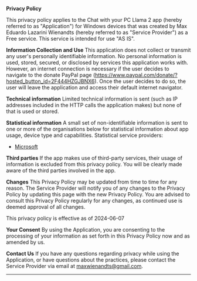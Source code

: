**Privacy Policy**

This privacy policy applies to the Chat with your PC Llama 2 app (hereby referred to as "Application") for Windows devices that was created by Max Eduardo Lazarini Wienandts (hereby referred to as "Service Provider") as a Free service. This service is intended for use "AS IS".

**Information Collection and Use**
This application does not collect or transmit any user's personally identifiable information. No personal information is used, stored, secured, or disclosed by services this application works with. However, an internet connection is necessary if the user decides to navigate to the donate PayPal page (https://www.paypal.com/donate/?hosted_button_id=2F444HZGJBNX6). Once the user decides to do so, the user will leave the application and access their default internet navigator.

**Technical information**
Limited technical information is sent (such as IP addresses included in the HTTP calls the application makes) but none of that is used or stored.

**Statistical information**
A small set of non-identifiable information is sent to one or more of the organisations below for statistical information about app usage, device type and capabilities. Statistical service providers:
-	[Microsoft](http://www.microsoft.com/)

**Third parties**
If the app makes use of third-party services, their usage of information is excluded from this privacy policy. You will be clearly made aware of the third parties involved in the app.

**Changes**
This Privacy Policy may be updated from time to time for any reason. The Service Provider will notify you of any changes to the Privacy Policy by updating this page with the new Privacy Policy. You are advised to consult this Privacy Policy regularly for any changes, as continued use is deemed approval of all changes.

This privacy policy is effective as of 2024-06-07

**Your Consent**
By using the Application, you are consenting to the processing of your information as set forth in this Privacy Policy now and as amended by us.

**Contact Us**
If you have any questions regarding privacy while using the Application, or have questions about the practices, please contact the Service Provider via email at maxwienandts@gmail.com.

* * *
